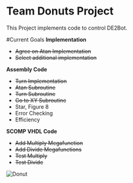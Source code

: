 Team Donuts Project
=====
This Project implements code to control DE2Bot.

#Current Goals
__Implementation__
* ~~Agree on Atan Implementation~~
* ~~Select additional implementation~~ 

__Assembly Code__
* ~~Turn Implementation~~
* ~~Atan Subroutine~~
* ~~Turn Subroutine~~
* ~~Go to XY Subroutine~~
* Star, Figure 8
* Error Checking
* Efficiency



__SCOMP VHDL Code__
* ~~Add Multiply Megafunction~~ 
* ~~Add Divide Megafunctions~~
* ~~Test Multiply~~
* ~~Test Divide~~

![Donut](https://lh4.googleusercontent.com/-3xXcAWENdIA/U5z64AGLjgI/AAAAAAACKLE/iVDWSb99A58/w454-h488/tumblr_lmbq7fyKeu1ql3yfgo1_500.gif "Donut")
